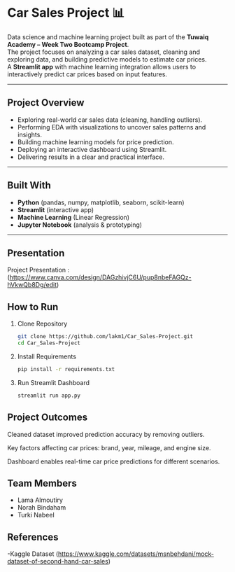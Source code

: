 # Car Sales Project 📊

Data science and machine learning project built as part of the **Tuwaiq Academy – Week Two Bootcamp Project**.  
The project focuses on analyzing a car sales dataset, cleaning and exploring data, and building predictive models to estimate car prices.  
A **Streamlit app** with machine learning integration allows users to interactively predict car prices based on input features.

---

##  Project Overview

- Exploring real-world car sales data (cleaning, handling outliers).  
- Performing EDA with visualizations to uncover sales patterns and insights.  
- Building machine learning models for price prediction.  
- Deploying an interactive dashboard using Streamlit.  
- Delivering results in a clear and practical interface.  

---

##  Built With
- **Python** (pandas, numpy, matplotlib, seaborn, scikit-learn)  
- **Streamlit** (interactive app)  
- **Machine Learning** (Linear Regression)  
- **Jupyter Notebook** (analysis & prototyping)  

---
## Presentation 
Project Presentation : (https://www.canva.com/design/DAGzhivjC6U/pup8nbeFAGQz-hVkwQb8Dg/edit)

## How to Run
1. Clone Repository
   ``` bash
   git clone https://github.com/lakm1/Car_Sales-Project.git
   cd Car_Sales-Project
   ```
2. Install Requirements
   ```bash
   pip install -r requirements.txt
   ```
4. Run Streamlit Dashboard
   ```bash
   streamlit run app.py
   ```
## Project Outcomes

Cleaned dataset improved prediction accuracy by removing outliers.

Key factors affecting car prices: brand, year, mileage, and engine size.

Dashboard enables real-time car price predictions for different scenarios.

## Team Members 
- Lama Almoutiry
- Norah Bindaham
- Turki Nabeel
## References
-Kaggle Dataset (https://www.kaggle.com/datasets/msnbehdani/mock-dataset-of-second-hand-car-sales)

